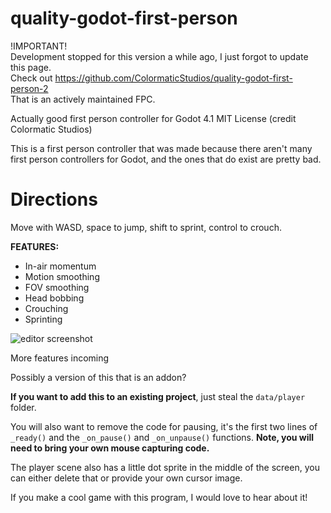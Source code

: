 # quality-godot-first-person

!IMPORTANT!  
Development stopped for this version a while ago, I just forgot to update this page.  
Check out https://github.com/ColormaticStudios/quality-godot-first-person-2  
That is an actively maintained FPC.

Actually good first person controller for Godot 4.1
MIT License (credit Colormatic Studios)

This is a first person controller that was made because there aren't many first person controllers for Godot, and the ones that do exist are pretty bad.

# Directions
Move with WASD, space to jump, shift to sprint, control to crouch.

**FEATURES:**
 - In-air momentum
 - Motion smoothing
 - FOV smoothing
 - Head bobbing
 - Crouching
 - Sprinting
 
 ![editor screenshot](https://i.ibb.co/X5P34h0/fpc-screenshot.png)

More features incoming

Possibly a version of this that is an addon?

**If you want to add this to an existing project**, just steal the `data/player` folder.

You will also want to remove the code for pausing, it's the first two lines of `_ready()` and the `_on_pause()` and `_on_unpause()` functions. **Note, you will need to bring your own mouse capturing code.**

The player scene also has a little dot sprite in the middle of the screen, you can either delete that or provide your own cursor image.

If you make a cool game with this program, I would love to hear about it!
